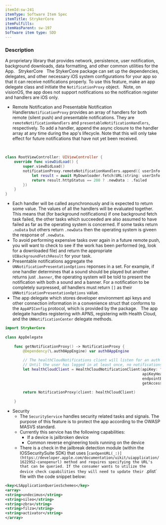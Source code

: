 ```yaml
---
itemId:sw-241
itemType: Software Item Spec
itemTitle: StrykerCore
itemFulfills: 
itemHasParent: sw-197
Software item type: SDD
---
```

### Description
A proprietary library that provides network, persistence, user notification, background downloads, data formatting, and other common utilities for the App.
 
StrykerCore
 
The StykerCore package can set up the dependencies, delegates, and other necessary iOS system configurations for your app so that it can receive notifications properly. To use this feature, make an app delegate class and initiate the `NotificationProxy` object.
 
Note, on visionOS, the app does not support notifications so the notification register and handlers are iOS only.
* Remote Notification and Presentable Notification Handlers`NotificationProxy` provides an array of handlers for both remote (silent push) and presentable notifications. They are `remoteNotificationHandlers` and `presentableNotificationHandlers`, respectively. To add a handler, append the async closure to the handler array at any time during the app's lifecycle. Note that this will only take effect for future notifications that have not yet been received.

 
```swift
class RootViewController: UIViewController {
    override func viewDidLoad() {
        super.viewDidLoad()
        notificationProxy.remoteNotificationHandlers.append({ userInfo in
            let result = await MyDownloader.fetch(URL(string: userInfo["fileURLToDownload"]))
            return result.httpStatus == 200 ? .newData : .failed
        })
    }
}
```
* Each handler will be called asynchronously and is expected to return some value. The values of all the handlers will be evaluated together. This means that (for background notifications) if one background fetch task failed, the other tasks which succeeded are also assumed to have failed as far as the operating system is concerned. If some tasks return `.noData` but others return `.newData` then the operating system is giveen the response of `.newData`.
* To avoid performing expensive tasks over again in a future remote push, you will want to check to see if the work has been performed (eg, look for a downloaded file) and return the appropriate `UIBackgroundFetchResult` for your task.
* Presentable notifications aggregate the `UNNotificationPresentationOptions` reponses in a set. For example, if one handler determines that a sound should be played but another  returns just `.banner`, the operating system will be told to present the notification with both a sound and a banner. For a notification to be completely surpressed, _all_ handlers must return `[]` as their `UNNotificationPresentationOptions` value.
* The app delegate which stores developer environment api keys and other connection information in a convenience struct that conforms to the `AppAPIConfig` protocol, which is provided by the package.
 
The app delegate handles registering with APNS, registering with Health Cloud, and the `UNNotificationCenter` delegate methods.
 
```swift
import StrykerCore
 
class AppDelegate    
 
    func getNotificationProxy() -> NotificationProxy {
        @Dependency(\.auth0AppEngine) var auth0AppEngine
 
        // The healthCloudNotifications client will listen for an auth token before completing the notification registration process.
        // Until the user has logged in at least once, no notifications can be received.
        let healthCloudClient = HealthCloudNotificationClient(apiKey: "",
                                                              apiKeyHeaderName: "",
                                                              endpointBaseUrl: auth0AppEngine.apiEnvironment().baseUrl.appending(path: "mako/case-api/1.0/notifications"),
                                                              getAccessToken: { try await auth0AppEngine.authClient().getAccessToken() })
 
        return NotificationProxy(client: healthCloudClient)
 
    }
``` 
* Security
	* The `SecurityService` handles security related tasks and signals. The purpose of this feature is to protect the app according to the OWASP MASVS standard.
	* Currently this service has the following capabilities: 
		* If a device is jailbroken device
		* Common reverse engineering tools running on the device
	* There is a check in the jailbreak detection module (within the IOSSecuritySuite SDK) that uses [`canOpenURL(_:)](https://developer.apple.com/documentation/uikit/uiapplication/1622952-canopenurl) method and requires specifying the URL's that can be queried. If the consumer wants to utilize the device check capabilities they will need to update their `.plist` file with the code snippet below: 
 
```xml
<key>LSApplicationQueriesSchemes</key>
<array>
<string>undecimus</string>
<string>sileo</string>
<string>zbra</string>
<string>filza</string>
<string>activator</string>
</array>
```
